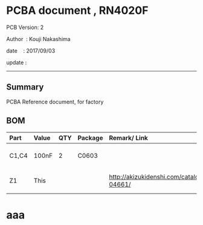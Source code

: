 ﻿# PCBA document , RN4020F
 PCB Version: 2

 Author  : Kouji Nakashima

 date    : 2017/09/03

 update : 
***

## Summary
PCBA Reference document, for factory


## BOM
| Part       | Value       | QTY  | Package      | Remark/ Link                                 | Description                |
|:-----------|:------------|:-----|:-------------|:---------------------------------------------|:---------------------------|
| C1,C4      | 100nF       | 2    | C0603        |                                              | CAPACITOR, European symbol |
| Z1         | This        |      |              | http://akizukidenshi.com/catalog/g/gP-04661/ | CAPACITOR, European symbol |

# aaa



